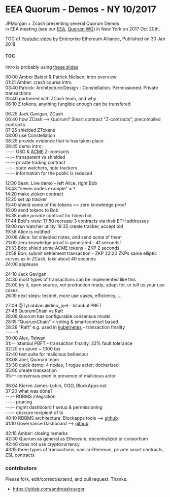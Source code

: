 
# EEA Quorum - Demos - NY 10/2017
JPMorgan + Zcash presenting several Quorum Demos  
in EEA meeting (see our [EEA](https://gitlab.com/electronDLT/training-material/blob/master/EEA/EEA-readme.md), [Quorum WG](https://gitlab.com/electronDLT/training-material/blob/master/EEA/EEA-Quorum-WG.md)) in New York on 2017 Oct 20th.

TOC of [Youtube video](https://www.youtube.com/watch?v=u0VkRvMBIsY) by Enterprise Ethereum Alliance, Published on 30 Jan 2018 

#### TOC
Intro is probably using [these slides](https://github.com/jpmorganchase/quorum-docs/blob/master/Quorum_Architecture_20171016.pdf)

00:00 Amber Baldet & Patrick Nielsen; intro overview  
01:21 Amber: crash course intro  
03:40 Patrick: Architecture/Design - Constellation. Permissioned. Private transactions  
05:40 partnered with ZCash team, and why  
06:10 Z tokens, anything fungible enough can be transfered  

06:25 Jack Gavigan, ZCash  
06:40 how ZCash --> Quorum? Smart contract "Z-contracts", precompiled contracts  
07:25 shielded ZTokens  
08:00 use Constellation  
08:25 provide evidence that tx has taken place  
08:45 demo intro:   
--:-- USD & [ACME](https://en.wikipedia.org/wiki/Acme_Corporation) Z-contracts  
--:--  transparent vs shielded  
--:--  private trading contract  
--:--  state watchers, note trackers  
--:--  information for the public is reduced  

12:30 Sean: Live demo - left Alice, right Bob  
13:43 "seven nodes example" = ?  
14:20 make ztoken contract  
15:20 set up tracker  
15:40 shield some of the tokens == zero knowledge proof  
16:00 send tokens to Bob  
16:38 make *private* contract for token bid  
17:44 Bob's view: 
17:50 recreate 3 contracts via their ETH addresses  
19:00 run watcher utility 
19:35 create tracker, accept bid  
19:58 Alice is notified  
20:08 Alice: list shielded notes, and send some of them  
21:00 zero knowledge proof is generated - 41 seconds!  
21:33 Bob: shield some ACME tokens - ZKP 2 seconds  
21:58 Bon: submit settlement transaction - ZKP 
23:20 ZKPs same elliptic curves as in ZCash, take about 40 seconds  
24:00 applause  

24:10 Jack Gavigan  
24:30 most types of transactions can be implemented like this  
25:00 try it, open source, *not* production ready; adapt for, or tell us your use cases  
26:19 next steps: testnet, more use cases, efficiency, ...  



27:09 @TyLobban @dino_joel  - Istanbul PBFT  
27:46 QuorumChain vs Raft  
28:08 Quorum has configurable consensus model  
28:15 "QuorumChain" = voting & smartcontract based  
28:28 "Raft" e.g. used in [kubernetes](https://github.com/kubernetes/kubernetes/blob/master/vendor/github.com/coreos/etcd/raft/raft.go) - transaction finality  
--:-- ?  
30:00 Alex, Taiwan  
31:-- Istanbul PBFT - transaction finality, 33% fault tolerance  
32:20 on azure ~ 1000 tps  
32:40 test suite for malicious behaviour  
33:08 Joel, Quorum team    
33:30 quick demo: 4 nodes, 1 rogue actor; dockerized  
35:00 create transaction  
35:-- consensus even in presence of malicious actor  



36:04 Kieren James-Lubin, COO, BlockApps.net  
37:20 what was done?  
--:-- RDBMS integration  
--:-- pruning  
--:-- mgmt dashboard f setup & permissioning   
--:-- obscure recipient of tx  
40:10 RDBMS architecture: Blockapps tools --> [github](https://github.com/blockapps/quorum-rdbms-implementation)  
41:10 Governance Dashboard --> [github](https://github.com/blockapps/quorum-network-dashboard)  

42:15 Amber: closing remarks  
42:30 Quorum as general as Ethereum, decentralized or consortium  
42:46 does not use cryptocurrency  
43:15 three types of transactions: vanilla Ethereum, private smart contracts, ZSL contracts  



### contributors
Please fork, edit/correct/extend, and pull request. Thanks.    

* https://gitlab.com/andreaskrueger

